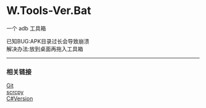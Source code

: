 # W.Tools-Ver.Bat
一个 adb 工具箱  


已知BUG:APK目录过长会导致崩溃  
解决办法:放到桌面再拖入工具箱

------
### 相关链接
[Git](https://github.com/Tufmoc/Garbage)  
[scrcpy](https://github.com/Genymobile/scrcpy)  
[C#Version](https://github.com/FriendShip-Studio/HuaweiKidsWatchTools-Ver.C)
